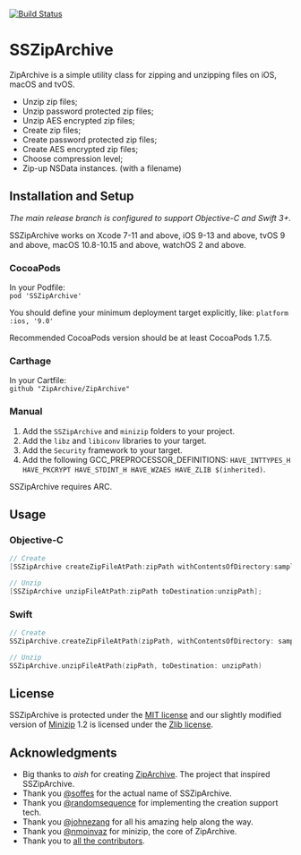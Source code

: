 [![Build Status](https://travis-ci.org/ZipArchive/ZipArchive.svg?branch=master)](https://travis-ci.org/ZipArchive/ZipArchive)

# SSZipArchive

ZipArchive is a simple utility class for zipping and unzipping files on iOS, macOS and tvOS.

- Unzip zip files;
- Unzip password protected zip files;
- Unzip AES encrypted zip files;
- Create zip files;
- Create password protected zip files;
- Create AES encrypted zip files;
- Choose compression level;
- Zip-up NSData instances. (with a filename)

## Installation and Setup

_The main release branch is configured to support Objective-C and Swift 3+._

SSZipArchive works on Xcode 7-11 and above, iOS 9-13 and above, tvOS 9 and above, macOS 10.8-10.15 and above, watchOS 2 and above.

### CocoaPods

In your Podfile:  
`pod 'SSZipArchive'`

You should define your minimum deployment target explicitly, like:
`platform :ios, '9.0'`

Recommended CocoaPods version should be at least CocoaPods 1.7.5.

### Carthage

In your Cartfile:  
`github "ZipArchive/ZipArchive"`

### Manual

1. Add the `SSZipArchive` and `minizip` folders to your project.
2. Add the `libz` and `libiconv` libraries to your target.
3. Add the `Security` framework to your target.
4. Add the following GCC_PREPROCESSOR_DEFINITIONS: `HAVE_INTTYPES_H HAVE_PKCRYPT HAVE_STDINT_H HAVE_WZAES HAVE_ZLIB $(inherited)`.

SSZipArchive requires ARC.

## Usage

### Objective-C

```objective-c
// Create
[SSZipArchive createZipFileAtPath:zipPath withContentsOfDirectory:sampleDataPath];

// Unzip
[SSZipArchive unzipFileAtPath:zipPath toDestination:unzipPath];
```

### Swift

```swift
// Create
SSZipArchive.createZipFileAtPath(zipPath, withContentsOfDirectory: sampleDataPath)

// Unzip
SSZipArchive.unzipFileAtPath(zipPath, toDestination: unzipPath)
```

## License

SSZipArchive is protected under the [MIT license](https://github.com/samsoffes/ssziparchive/raw/master/LICENSE) and our slightly modified version of [Minizip](https://github.com/nmoinvaz/minizip) 1.2 is licensed under the [Zlib license](https://www.zlib.net/zlib_license.html).

## Acknowledgments

- Big thanks to _aish_ for creating [ZipArchive](https://code.google.com/archive/p/ziparchive/). The project that inspired SSZipArchive.
- Thank you [@soffes](https://github.com/soffes) for the actual name of SSZipArchive.
- Thank you [@randomsequence](https://github.com/randomsequence) for implementing the creation support tech.
- Thank you [@johnezang](https://github.com/johnezang) for all his amazing help along the way.
- Thank you [@nmoinvaz](https://github.com/nmoinvaz) for minizip, the core of ZipArchive.
- Thank you to [all the contributors](https://github.com/ZipArchive/ZipArchive/graphs/contributors).
